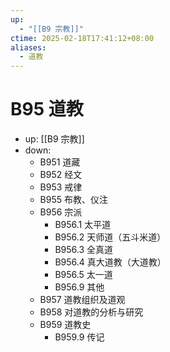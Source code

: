 ```yaml
---
up:
  - "[[B9 宗教]]"
ctime: 2025-02-18T17:41:12+08:00
aliases:
  - 道教
---
```


# B95 道教

- up: [[B9 宗教]]
- down:	
	- B951 道藏
	- B952 经文
	- B953 戒律
	- B955 布教、仪注
	- B956 宗派
		- B956.1 太平道
		- B956.2 天师道（五斗米道）
		- B956.3 全真道
		- B956.4 真大道教（大道教）
		- B956.5 太一道
		- B956.9 其他
	- B957 道教组织及道观
	- B958 对道教的分析与研究
	- B959 道教史
		- B959.9 传记
	
